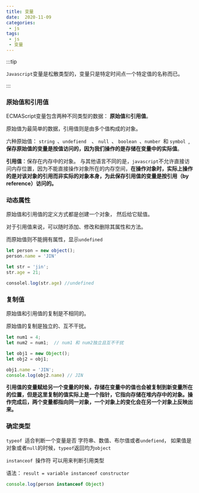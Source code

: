 ```yaml
---
title: 变量
date:  2020-11-09
categories:
 - js
tags:
 - js
 - 变量
---
```


:::tip

`Javascript`变量是松散类型的，变量只是特定时间点一个特定值的名称而已。

:::

### **原始值和引用值**

ECMAScript变量包含两种不同类型的数据： **原始值**和**引用值**。

原始值为最简单的数据，引用值则是由多个值构成的对象。

六种原始值： `string `、`undefiend  `、 `null `、 `boolean `、`number `和 `symbol `, **保存原始值的变量是按值访问的，因为我们操作的是存储在变量中的实际值**。

**引用值**：保存在内存中的对象。 与其他语言不同的是，`javascript`不允许直接访问内存位置，因为不能直接操作对象所在的内存空间，**在操作对象时，实际上操作的是对该对象的引用而非实际的对象本身，为此保存引用值的变量是按引用（by reference）访问的。**

### **动态属性**

原始值和引用值的定义方式都是创建一个对象， 然后给它赋值。

对于引用值来说，可以随时添加、修改和删除其属性和方法。

而原始值则不能拥有属性，显示`undefined`

```javascript
let person = new object();
person.name = 'JIN'

let str = 'jin';
str.age = 21;

consolel.log(str.age) //undefined
```

### **复制值**

原始值和引用值的复制是不相同的。

原始值的复制是独立的、互不干扰。

```javascript
let num1 = 4;
let num2 = num1;  // num1 和 num2独立且互不干扰

let obj1 = new Object();
let obj2 = obj1;

obj1.name = 'JIN';
console.log(obj2.name) // JIN
```

**引用值的变量赋给另一个变量的时候，存储在变量中的值也会被复制到新变量所在的位置，但是这里复制的值实际上是一个指针，它指向存储在堆内存中的对象。操作完成后，两个变量都指向同一对象，一个对象上的变化会在另一个对象上反映出来。**



### **确定类型**

`typeof `适合判断一个变量是否 字符串、数值、布尔值或者`undefiend`， 如果值是对象或者`null`的时候，`typeof`返回均为``object``

`instanceof `操作符 可以用来判断引用类型

语法： `result = variable instanceof constructor`

```javascript
console.log(person instanceof Object)
```

